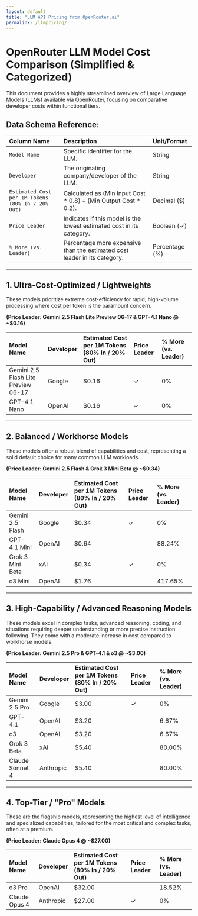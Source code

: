 ```yaml
---
layout: default
title: "LLM API Pricing from OpenRouter.ai"
permalink: /llmpricing/
--- 
```

# OpenRouter LLM Model Cost Comparison (Simplified & Categorized)

This document provides a highly streamlined overview of Large Language Models (LLMs) available via OpenRouter, focusing on comparative developer costs within functional tiers.

## Data Schema Reference:

| Column Name                           | Description                                                               | Unit/Format      |
| :------------------------------------ | :------------------------------------------------------------------------ | :--------------- |
| `Model Name`                          | Specific identifier for the LLM.                                          | String           |
| `Developer`                           | The originating company/developer of the LLM.                             | String           |
| `Estimated Cost per 1M Tokens (80% In / 20% Out)` | Calculated as (Min Input Cost * 0.8) + (Min Output Cost * 0.2).   | Decimal ($)      |
| `Price Leader`                        | Indicates if this model is the lowest estimated cost in its category.     | Boolean (✓)      |
| `% More (vs. Leader)`                 | Percentage more expensive than the estimated cost leader in its category. | Percentage (%)   |

---

## 1. Ultra-Cost-Optimized / Lightweights

These models prioritize extreme cost-efficiency for rapid, high-volume processing where cost per token is the paramount concern.

**(Price Leader: Gemini 2.5 Flash Lite Preview 06-17 & GPT-4.1 Nano @ ~$0.16)**

| Model Name                      | Developer | Estimated Cost per 1M Tokens (80% In / 20% Out) | Price Leader | % More (vs. Leader) |
| :------------------------------ | :-------- | :---------------------------------------------- | :----------- | :------------------ |
| Gemini 2.5 Flash Lite Preview 06-17 | Google    | $0.16                                           | ✓            | 0%                  |
| GPT-4.1 Nano                    | OpenAI    | $0.16                                           | ✓            | 0%                  |

---

## 2. Balanced / Workhorse Models

These models offer a robust blend of capabilities and cost, representing a solid default choice for many common LLM workloads.

**(Price Leader: Gemini 2.5 Flash & Grok 3 Mini Beta @ ~$0.34)**

| Model Name        | Developer | Estimated Cost per 1M Tokens (80% In / 20% Out) | Price Leader | % More (vs. Leader) |
| :---------------- | :-------- | :---------------------------------------------- | :----------- | :------------------ |
| Gemini 2.5 Flash  | Google    | $0.34                                           | ✓            | 0%                  |
| GPT-4.1 Mini      | OpenAI    | $0.64                                           |              | 88.24%              |
| Grok 3 Mini Beta  | xAI       | $0.34                                           | ✓            | 0%                  |
| o3 Mini           | OpenAI    | $1.76                                           |              | 417.65%             |

---

## 3. High-Capability / Advanced Reasoning Models

These models excel in complex tasks, advanced reasoning, coding, and situations requiring deeper understanding or more precise instruction following. They come with a moderate increase in cost compared to workhorse models.

**(Price Leader: Gemini 2.5 Pro & GPT-4.1 & o3 @ ~$3.00)**

| Model Name        | Developer | Estimated Cost per 1M Tokens (80% In / 20% Out) | Price Leader | % More (vs. Leader) |
| :---------------- | :-------- | :---------------------------------------------- | :----------- | :------------------ |
| Gemini 2.5 Pro    | Google    | $3.00                                           | ✓            | 0%                  |
| GPT-4.1           | OpenAI    | $3.20                                           |              | 6.67%               |
| o3                | OpenAI    | $3.20                                           |              | 6.67%               |
| Grok 3 Beta       | xAI       | $5.40                                           |              | 80.00%              |
| Claude Sonnet 4   | Anthropic | $5.40                                           |              | 80.00%              |

---

## 4. Top-Tier / "Pro" Models

These are the flagship models, representing the highest level of intelligence and specialized capabilities, tailored for the most critical and complex tasks, often at a premium.

**(Price Leader: Claude Opus 4 @ ~$27.00)**

| Model Name      | Developer | Estimated Cost per 1M Tokens (80% In / 20% Out) | Price Leader | % More (vs. Leader) |
| :-------------- | :-------- | :---------------------------------------------- | :----------- | :------------------ |
| o3 Pro          | OpenAI    | $32.00                                          |              | 18.52%              |
| Claude Opus 4   | Anthropic | $27.00                                          | ✓            | 0%                  |